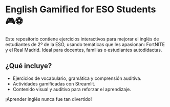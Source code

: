 # English Gamified for ESO Students 🎮⚽

Este repositorio contiene ejercicios interactivos para mejorar el inglés de estudiantes de 2º de la ESO, usando temáticas que les apasionan: FortNITE y el Real Madrid. Ideal para docentes, familias o estudiantes autodidactas.

## ¿Qué incluye?
- Ejercicios de vocabulario, gramática y comprensión auditiva.
- Actividades gamificadas con Streamlit.
- Contenido visual y auditivo para reforzar el aprendizaje.

¡Aprender inglés nunca fue tan divertido!
